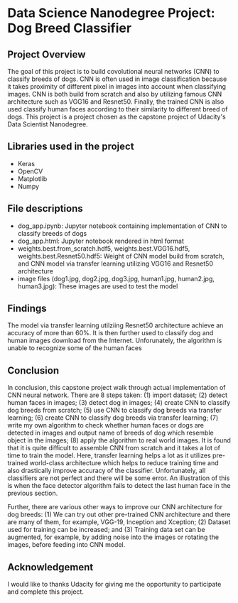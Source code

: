 # Data Science Nanodegree Project: Dog Breed Classifier

## Project Overview

The goal of this project is to build covolutional neural networks (CNN) to classify breeds of dogs.  CNN is often used in image classification because it takes proximity of different pixel in images into account when classifying images.  CNN is both build from scratch and also by utilizing famous CNN architecture such as VGG16 and Resnet50.  Finally, the trained CNN is also used classify human faces according to their similarity to different breed of dogs.  This project is a project chosen as the capstone project of Udacity's Data Scientist Nanodegree.

## Libraries used in the project
- Keras
- OpenCV
- Matplotlib
- Numpy

## File descriptions
- dog_app.ipynb: Jupyter notebook containing implementation of CNN to classify breeds of dogs
- dog_app.html: Jupyter notebook rendered in html format
- weights.best.from_scratch.hdf5, weights.best.VGG16.hdf5, weights.best.Resnet50.hdf5: Weight of CNN model build from scratch, and CNN model via transfer learning utilizing VGG16 and Resnet50 architecture
- image files (dog1.jpg, dog2.jpg, dog3.jpg, human1.jpg, human2.jpg, human3.jpg): These images are used to test the model

## Findings

The model via transfer learning utilziing Resnet50 architecture achieve an accuracy of more than 60%.  It is then further used to classify dog and human images download from the Internet.  Unforunately, the algorithm is unable to recognize some of the human faces

## Conclusion

In conclusion, this capstone project walk through actual implementation of CNN neural network. There are 8 steps taken: (1) import dataset; (2) detect human faces in images; (3) detect dog in images; (4) create CNN to classify dog breeds from scratch; (5) use CNN to classify dog breeds via transfer learning; (6) create CNN to classify dog breeds via transfer learning; (7) write my own algorithm to check whether human faces or dogs are detected in images and output name of breeds of dog which resemble object in the images; (8) apply the algorithm to real world images. It is found that it is quite difficult to assemble CNN from scratch and it takes a lot of time to train the model. Here, transfer learning helps a lot as it utilizes pre-trained world-class architecture which helps to reduce training time and also drastically improve accuracy of the classifier. Unfortunately, all classifiers are not perfect and there will be some error. An illustration of this is when the face detector algorithm fails to detect the last human face in the previous section.

Further, there are various other ways to improve our CNN architecture for dog breeds: (1) We can try out other pre-trained CNN architecture and there are many of them, for example, VGG-19, Inception and Xception; (2) Dataset used for training can be increased; and (3) Training data set can be augmented, for example, by adding noise into the images or rotating the images, before feeding into CNN model.

## Acknowledgement

I would like to thanks Udacity for giving me the opportunity to participate and complete this project.

